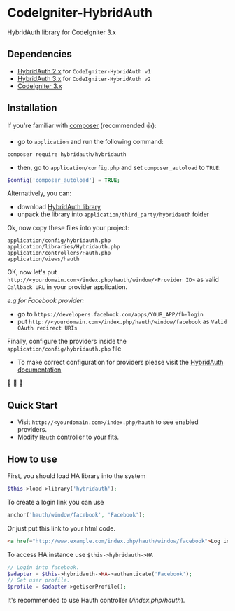 # CodeIgniter-HybridAuth
HybridAuth library for CodeIgniter 3.x

## Dependencies
- [HybridAuth 2.x](https://github.com/hybridauth/hybridauth) for `CodeIgniter-HybridAuth v1`
- [HybridAuth 3.x](https://github.com/hybridauth/hybridauth) for `CodeIgniter-HybridAuth v2`
- [CodeIgniter 3.x](https://www.codeigniter.com)

## Installation
If you're familiar with [composer](https://getcomposer.org) (recommended :+1:):
- go to `application` and run the following command:
```
composer require hybridauth/hybridauth
```
- then, go to `application/config.php` and set `composer_autoload` to `TRUE`:
```php
$config['composer_autoload'] = TRUE;
```
Alternatively, you can:
- download [HybridAuth library](https://github.com/hybridauth/hybridauth/releases)
- unpack the library into `application/third_party/hybridauth` folder

Ok, now copy these files into your project:
```
application/config/hybridauth.php
application/libraries/Hybridauth.php
application/controllers/Hauth.php
application/views/hauth
```

OK, now let's put `http://<yourdomain.com>/index.php/hauth/window/<Provider ID>` as valid `Callback URL` in your provider application.

_e.g for Facebook provider:_
- go to `https://developers.facebook.com/apps/YOUR_APP/fb-login`
- put `http://<yourdomain.com>/index.php/hauth/window/facebook` as `Valid OAuth redirect URIs`

Finally, configure the providers inside the `application/config/hybridauth.php` file
- To make correct configuration for providers please visit the [HybridAuth documentation](https://hybridauth.github.io)

:tada: :tada: :tada:

## Quick Start
- Visit `http://<yourdomain.com>/index.php/hauth` to see enabled providers.
- Modify `Hauth` controller to your fits.

## How to use
First, you should load HA library into the system
```php
$this->load->library('hybridauth');
```
To create a login link you can use
```php
anchor('hauth/window/facebook', 'Facebook');
```
Or just put this link to your html code.
```html
<a href="http://www.example.com/index.php/hauth/window/facebook">Log in with Facebook</a>
```
To access HA instance use `$this->hybridauth->HA`
```php
// Login into facebook.
$adapter = $this->hybridauth->HA->authenticate('Facebook');
// Get user profile.
$profile = $adapter->getUserProfile();
```

It's recommended to use Hauth controller (_/index.php/hauth_).
